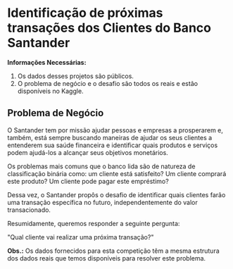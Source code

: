 # Identificação de próximas transações dos Clientes do Banco Santander

**Informações Necessárias:**

1. Os dados desses projetos são públicos.
2. O problema de negócio e o desafio são todos os reais e estão disponíveis no Kaggle. 

## Problema de Negócio

O Santander tem por missão ajudar pessoas e empresas a prosperarem e, também, está sempre buscando maneiras de ajudar os seus clientes a entenderem sua saúde financeira e identificar quais produtos e serviços podem ajudá-los a alcançar seus objetivos monetários.

Os problemas mais comuns que o banco lida são de natureza de classificação binária como:  um cliente está satisfeito? Um cliente comprará este produto? Um cliente pode pagar este empréstimo?

Dessa vez, o Santander propôs o desafio de identificar quais clientes farão uma transação específica no futuro, independentemente do valor transacionado. 

Resumidamente, queremos responder a seguinte pergunta:

"Qual cliente vai realizar uma próxima transação?"

**Obs.:** Os dados fornecidos para esta competição têm a mesma estrutura dos dados reais que temos disponíveis para resolver este problema.